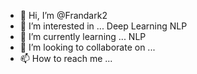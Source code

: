 - 👋 Hi, I’m @Frandark2
- 👀 I’m interested in ... Deep Learning NLP 
- 🌱 I’m currently learning ... NLP
- 💞️ I’m looking to collaborate on ...
- 📫 How to reach me ...

<!---
Frandark2/Frandark2 is a ✨ special ✨ repository because its `README.md` (this file) appears on your GitHub profile.
You can click the Preview link to take a look at your changes.
--->
